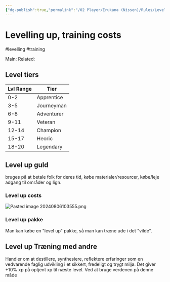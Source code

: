 ```yaml
---
{"dg-publish":true,"permalink":"/02 Player/Erukana (Nissen)/Rules/Levelling up - training cost/"}
---
```


# Levelling up, training costs 
#levelling #training 

Main:
Related: 

## Level tiers 

| Lvl Range | Tier       |
|-----------|------------|
| 0-2       | Apprentice |
| 3-5       | Journeyman |
| 6-8       | Adventurer |
| 9-11      | Veteran    |
| 12-14     | Champion   |
| 15-17     | Heoric     |
| 18-20     | Legendary  |
## Level up guld 
bruges på at betale folk for deres tid, købe materialer/resourcer, købe/leje adgang til områder og lign.

### Level up costs 

![Pasted image 20240806103555.png](/img/user/10%20Attachments/Pasted%20image%2020240806103555.png)
### Level up pakke
Man kan købe en "level up" pakke, så man kan træne ude i det "vilde".
## Level up Træning med andre
Handler om at destillere, synthesiere, reflektere erfaringer som en vedvarende faglig udvikling i et sikkert, fredeligt og trygt miljø.
Det giver +10% xp på optjent xp til næste level.
Ved at bruge verdenen på denne måde 

